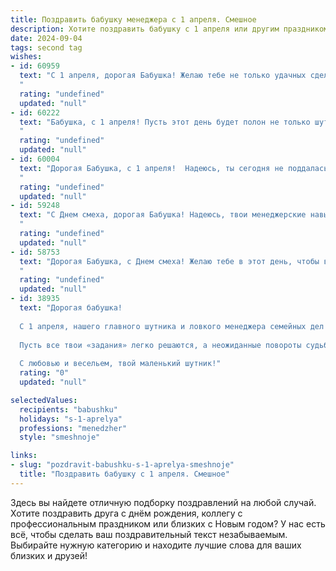 ```yaml
---
title: Поздравить бабушку менеджера с 1 апреля. Смешное
description: Хотите поздравить бабушку с 1 апреля или другим праздником? Наш ИИ создаст незабываемое поздравление, а вы обязательно выделитесь среди других.  
date: 2024-09-04
tags: second tag
wishes:
- id: 60959
  text: "С 1 апреля, дорогая Бабушка! Желаю тебе не только удачных сделок, но и чтобы все твои клиенты были не только платежеспособными, но и очень милыми! Пусть работа приносит не только доход, но и море позитива, чтобы ты всегда могла шутить и смеяться, как в этот праздничный день! 😉
  "
  rating: "undefined"
  updated: "null"
- id: 60222
  text: "Бабушка, с 1 апреля! Пусть этот день будет полон не только шуток и розыгрышей, но и выгодных сделок! Желаем, чтобы все твои менеджерские планы воплощались в реальность, как по волшебству, а клиентов было столько, что пришлось бы нанимать второго тебя! 😂💐
  "
  rating: "undefined"
  updated: "null"
- id: 60004
  text: "Дорогая Бабушка, с 1 апреля!  Надеюсь, ты сегодня не поддалась ни на один смешной розыгрыш, ведь ты ведь сама знаешь, что менеджер - профессия серьезная! 😂
  "
  rating: "undefined"
  updated: "null"
- id: 59248
  text: "С Днем смеха, дорогая Бабушка! Надеюсь, твои менеджерские навыки сегодня помогут тебе ловко увернуться от всех первоапрельских шуток и не стать \"жертвой\" розыгрыша. 😄 Пусть этот день будет полон забавных моментов и позитива! 🎉
  "
  rating: "undefined"
  updated: "null"
- id: 58753
  text: "Дорогая Бабушка, с Днем смеха! Желаю тебе в этот день, чтобы все сделки проходили гладко, клиенты были милы, а отчеты писались сами собой! Пусть твой менеджерский талант проявится в умении \"закрыть\" все  свои дела с улыбкой на лице! 🎉
  "
  rating: "undefined"
  updated: "null"
- id: 38935
  text: "Дорогая бабушка!
  
  С 1 апреля, нашего главного шутника и ловкого менеджера семейных дел! В этот день пусть твоя жизнь будет полной забавных «проектах», а улыбки и смех – в качестве постоянного «сотрудника»!
  
  Пусть все твои «задания» легко решаются, а неожиданные повороты судьбы только радуют – ведь у тебя за плечами столько опыта в управлении веселыми ситуациями! Желаю тебе, чтобы планы всегда сбывались, клиенты не капризничали, а вся семья радовала своих менеджеров-координаторов!
  
  С любовью и весельем, твой маленький шутник!"
  rating: "0"
  updated: "null"

selectedValues:
  recipients: "babushku"
  holidays: "s-1-aprelya"
  professions: "menedzher"
  style: "smeshnoje"

links:
- slug: "pozdravit-babushku-s-1-aprelya-smeshnoje"
  title: "Поздравить бабушку с 1 апреля. Смешное"
---
```


Здесь вы найдете отличную подборку поздравлений на любой случай. 
Хотите поздравить друга с днём рождения, коллегу с профессиональным праздником или близких с Новым годом? У нас есть всё, чтобы сделать ваш поздравительный текст незабываемым. Выбирайте нужную категорию и находите лучшие слова для ваших близких и друзей!
